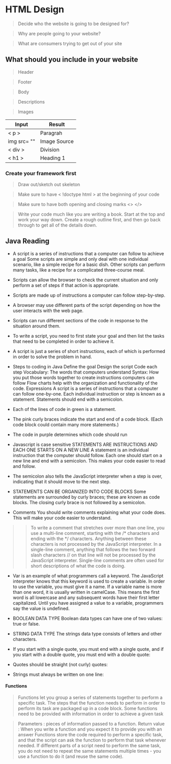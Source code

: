 # HTML Design
> Decide who the website is going to be designed for?

>Why are people going to your website?

>What are consumers trying to get out of your site

## What should you include in your website

> Header

> Footer

> Body

> Descriptions

> Images

Input | Result
------------ | -------------
  < p > |  Paragrah  
  img src= "" | Image Source 
 < div > | Division  
  < h1 > | Heading 1  
 
 ### Create your framework first
 > Draw out/sketch out skeleton

 > Make sure to have < !doctype html > at the beginning of your code

 > Make sure to have both opening and closing marks <> </>

 > Write your code much like you are writing a book. Start at the top and work your way down.  Create a rough outline first, and then go back through to get all of the details down. 


## Java Reading
* A script is a series of instructions that a computer can follow to achieve a goal
Some scripts are simple and only deal with one individual scenario, like a simple recipe for a basic dish. Other scripts can perform many tasks, like a recipe for a complicated three-course meal.

* Scripts can allow the browser to check the current situation and only perform a set of steps if that action is appropriate.

* Scripts are made up of instructions a computer can follow step-by-step.

* A browser may use different parts of the script depending on how the user interacts with the web page.

* Scripts can run different sections of the code in response to the situation around them.

* To write a script, you need to first state your goal and then list the tasks that need to be completed in order to achieve it.

* A script is just a series of short instructions, each of which is performed in order to solve the problem in hand.

* Steps to coding in Java
Define the goal
Design the script
Code each step
Vocabulary: The words that computers understand
Syntax: How you put those words together to create instructions computers can follow
Flow charts help with the organization and functionality of the code.
Expressions
A script is a series of instructions that a computer can follow one-by-one. Each individual instruction or step is known as a statement. Statements should end with a semicolon.

* Each of the lines of code in green is a statement.

* The pink curly braces indicate the start and end of a code block. (Each code block could contain many more statements.)

* The code in purple determines which code should run

* Javascript is case sensitive
STATEMENTS ARE INSTRUCTIONS AND EACH ONE STARTS ON A NEW LINE
A statement is an individual instruction that the computer should follow. Each one should start on a new line and end with a semicolon. This makes your code easier to read and follow.

* The semicolon also tells the JavaScript interpreter when a step is over, indicating that it should move to the next step.

* STATEMENTS CAN BE ORGANIZED INTO CODE BLOCKS
Some statements are surrounded by curly braces; these are known as code blocks. The closing curly brace is not followed by a semicolon.

* Comments
You should write comments explaining what your code does. This will make your code easier to understand.

>>To write a comment that stretches over more than one line, you use a multi-line comment, starting with the /* characters and ending with the */ characters. Anything between these characters is not processed by the JavaScript interpreter.
In a single-line comment, anything that follows the two forward slash characters // on that line will not be processed by the JavaScript interpreter. Single-line comments are often used for short descriptions of what the code is doing.
* Var is an example of what programmers call a keyword. The JavaScript interpreter knows that this keyword is used to create a variable. In order to use the variable, you must give it a name. If a variable name is more than one word, it is usually written in camelCase. This means the first word is all lowercase and any subsequent words have their first letter capitalized.
Until you have assigned a value to a variable, programmers say the value is undefined.

* BOOLEAN DATA TYPE Boolean data types can have one of two values: true or false.

* STRING DATA TYPE The strings data type consists of letters and other characters.

* If you start with a single quote, you must end with a single quote, and if you start with a double quote, you must end with a double quote:

* Quotes should be straight (not curly) quotes:

* Strings must always be written on one line:

#### Functions
> Functions let you group a series of statements together to perform a specific task. The steps that the function needs to perform in order to perform its task are packaged up in a code block. Some functions need to be provided with information in order to achieve a given task

> Parameters : pieces of information passed to a function.
Return value : When you write a function and you expect it to provide you with an answer
Functions store the code required to perform a specific task, and that the script can ask the function to perform that task whenever needed.
If different parts of a script need to perform the same task, you do not need to repeat the same statements multiple times - you use a function to do it (and reuse the same code). 